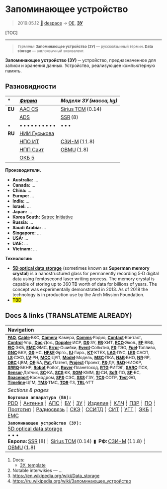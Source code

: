 # Запоминающее устройство
> 2019.05.12 [🚀](../index/index.md) [despace](index.md) → [OE](oe.md), **[ЗУ](ds.md)**

[TOC]

---

> <small>*Термины:* **Запоминающее устройство (ЗУ)** — русскоязычный термин. **Data storage** — англоязычный эквивалент.</small>

**Запоминающее устройство (ЗУ)** ─ устройство, предназначенное для записи и хранения данных. Устройство, реализующее компьютерную память.



## Разновидности

|*°*|*[Фирма](contact.md)*|*Модели ЗУ (масса, kg)*|
|:--|:--|:--|
|**EU**|[AAC CS](zz_aac_cs.md)|[Sirius TCM](sirius_tcm.md) (0.14)|
||[ADS](zz_ads.md)|[SSR](ssr.md) (8)|
|•|• • • • • • • • • •|• • •|
|**RU**|[НИИ Гуськова](zz_niimp.md)||
||[НПО ИТ](zz_npoit.md)|[СЗИ-М](szi_m.md) (11.8)|
||[НПП Саит](zz_sait_ltd.md)|[OBMU](sait_obmu.md) (1.8)|
||[ОКБ 5](zz_okb5.md)||

**Производители.**

   - **Australia:** …
   - **Canada:** …
   - **China:** …
   - **Europe:** …
   - **India:** …
   - **Israel:** …
   - **Japan:** …
   - **Korea South:** [Satrec Initiative](zz_satreci.md)
   - **Russia:** …
   - **Saudi Arabia:** …
   - **Singapore:** …
   - **USA:** …
   - **UAE:** …
   - **Vietnam:** …

**Технологии:**

   - **[5D optical data storage](5dods.md)** (sometimes known as **Superman memory crystal**) is a nanostructured glass for permanently recording 5‑D digital data using femtosecond laser writing process. The memory crystal is capable of storing up to 360 TB worth of data for billions of years. The concept was experimentally demonstrated in 2013. As of 2018 the technology is in production use by the Arch Mission Foundation.
   - <mark>TBD</mark>



<p style="page-break-after:always"> </p>

## Docs & links (TRANSLATEME ALREADY)
|Navigation|
|:--|
|<small>**[FAQ](faq.md)**, **[Cable](cable.md)**·БКС, **[Camera](cam.md)**·Камера, **[Comms](comms.md)**·Радио, **[Contact](contact.md)**·Контакт, **[Control](control.md)**·Упр., **[Doc](doc.md)**·Док., **[Doppler](doppler.md)**·ИСР, **[DS](ds.md)**·ЗУ, **[EB](eb.md)**·ХИТ, **[ECO](ecology.md)**·Экол., **[EF](ef.md)**·ВВФ, **[ElC](elc.md)**·ЭКБ, **[EMC](emc.md)**·ЭМС, **[Error](error.md)**·Ошибки, **[Event](event.md)**·События, **[FS](fs.md)**·ТЭО, **[Fuel](fuel.md)**·Топливо, **[GNC](gnc.md)**·БКУ, **[GS](scs.md)**·НС, **[HF&E](hfe.md)**·Эрго., **[IU](iu.md)**·Гиро., **[KT](kt.md)**·КТЕХ, **[LAG](lag.md)**·ПУC, **[LES](les.md)**·САСП, **[LS](ls.md)**·СЖО, **[LV](lv.md)**·РН, **[MCC](mcc.md)**·ЦУП, **[Model](model.md)**·Модель, **[MSC](sc.md)**·ПКА, **[N&B](nnb.md)**·БНО, **[NR](nr.md)**·ЯР, **[OBC](obc.md)**·ЦВМ, **[OE](oe.md)**·БА, **[Pat.](патент.md)**·Патент, **[Project](project.md)**·Проект, **[PS](ps.md)**·ДУ, **[R&D](rnd.md)**·НИОКР, **[SRRQ](srrq.md)**·БКНР, **[Robot](robotics.md)**·Робот, **[Rover](rover.md)**·Планетоход, **[RTG](rtg.md)**·РИТЭГ, **[SARC](sarc.md)**·ПСК, **[Sensor](sensor.md)**·Датчик, **[SC](sc.md)**·КА, **[SCS](scs.md)**·КК, **[SGM](sgm.md)**·КММ, **[SI](si.md)**·СИ, **[Soft](soft.md)**·ПО, **[SP](sp.md)**·БС, **[Spaceport](spaceport.md)**·Космодром, **[SPS](sps.md)**·СЭС, **[SSS](sss.md)**·ГЗУ, **[TCS](tcs.md)**·СОТР, **[Test](test.md)**·ЭО, **[Timeline](timeline.md)**·ЦГМ, **[TMS](tms.md)**·ТМС, **[TOR](tor.md)**·ТЗ, **[TRL](trl.md)**·УГТ</small>|
|*Sections & pages*|
|**`Бортовая аппаратура (БА):`**<br> [PDD](pdd.md) ┊ [Антенна](antenna.md) ┊ [АПС](hns.md) ┊ [БУ](sp.md) ┊ [ЗУ](ds.md) ┊ [Изделие](unit.md) ┊ [КЛЧ](clean_lvl.md) ┊ [ПЗР](fov.md) ┊ [ПО](soft.md) ┊ [Прототип](prototype.md) ┊ [Радиосвязь](comms.md) ┊ [СКЭ](elmsys.md) ┊ [ССИТД](tsdcs.md) ┊ [СИТ](etedp.md) ┊ [УГТ](trl.md) ┊ [ЭКБ](elc.md) ┊ [EMC](emc.md)|
|**`Запоминающее устройство (ЗУ):`**<br> [5D optical data storage](5dods.md) <br>• • •<br> **Европа:** [SSR](ssr.md) (8) ┊ [Sirius TCM](sirius_tcm.md) (0.14)  ▮  **РФ:** [СЗИ-М](szi_m.md) (11.8) ┊ [OBMU](sait_obmu.md) (1.8)|

   1. Docs:
      - [ЗУ, template](template_ds.md)
   1. Notable interwikies — …
   1. <https://en.wikipedia.org/wiki/Data_storage>
   1. <https://ru.wikipedia.org/wiki/Запоминающее_устройство>

